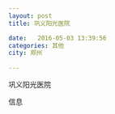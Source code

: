 ```yaml
--- 
layout: post 
title: 巩义阳光医院

date:   2016-05-03 13:39:56 
categories: 其他  
city: 郑州
  
--- 
```

   
巩义阳光医院

信息

